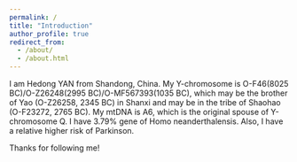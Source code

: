 ```yaml
---
permalink: /
title: "Introduction"
author_profile: true
redirect_from: 
  - /about/
  - /about.html
---
```


I am Hedong YAN from Shandong, China. My Y-chromosome is O-F46(8025 BC)/O-Z26248(2995 BC)/O-MF567393(1035 BC), which may be the brother of Yao (O-Z26258, 2345 BC) in Shanxi and may be in the tribe of Shaohao (O-F23272, 2765 BC). My mtDNA is A6, which is the original spouse of Y-chromosome Q. I have 3.79% gene of Homo neanderthalensis. Also, I have a relative higher risk of Parkinson. 

Thanks for following me! 
